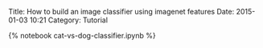 Title: How to build an image classifier using imagenet features
Date: 2015-01-03 10:21
Category: Tutorial

{% notebook cat-vs-dog-classifier.ipynb %}
